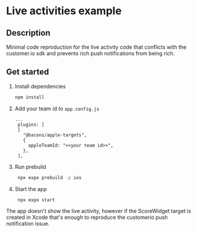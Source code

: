 # Live activities example

## Description

Minimal code reproduction for the live activity code that conflicts with the customer.io sdk and prevents rich push notifications from being rich.

## Get started

1. Install dependencies

   ```bash
   npm install
   ```
2. Add your team id to `app.config.js`

   ```
   ...
    plugins: [
    [
      "@bacons/apple-targets",
      {
        appleTeamId: "<<your team id>>",
      },
    ],
   ```

2. Run prebuild

   ```bash
    npx expo prebuild -p ios
   ```

3. Start the app

   ```bash
    npx expo start
   ```

The app doesn't show the live activity, however if the ScoreWidget target is created in Xcode that's enough to reproduce the customerio push notification issue.
